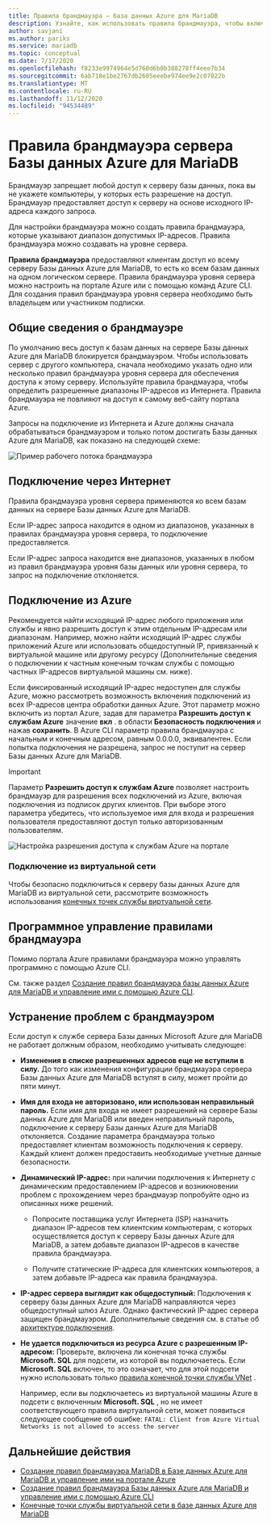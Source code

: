 ```yaml
---
title: Правила брандмауэра — база данных Azure для MariaDB
description: Узнайте, как использовать правила брандмауэра, чтобы включить подключения к серверу базы данных Azure для MariaDB.
author: savjani
ms.author: pariks
ms.service: mariadb
ms.topic: conceptual
ms.date: 7/17/2020
ms.openlocfilehash: f8233e9974964e5d760d6b0b388278ff4eee7b34
ms.sourcegitcommit: 6ab718e1be2767db2605eeebe974ee9e2c07022b
ms.translationtype: MT
ms.contentlocale: ru-RU
ms.lasthandoff: 11/12/2020
ms.locfileid: "94534489"
---
```

# <a name="azure-database-for-mariadb-server-firewall-rules"></a>Правила брандмауэра сервера Базы данных Azure для MariaDB
Брандмауэр запрещает любой доступ к серверу базы данных, пока вы не укажете компьютеры, у которых есть разрешение на доступ. Брандмауэр предоставляет доступ к серверу на основе исходного IP-адреса каждого запроса.

Для настройки брандмауэра можно создать правила брандмауэра, которые указывают диапазон допустимых IP-адресов. Правила брандмауэра можно создавать на уровне сервера.

**Правила брандмауэра** предоставляют клиентам доступ ко всему серверу Базы данных Azure для MariaDB, то есть ко всем базам данных на одном логическом сервере. Правила брандмауэра уровня сервера можно настроить на портале Azure или с помощью команд Azure CLI. Для создания правил брандмауэра уровня сервера необходимо быть владельцем или участником подписки.

## <a name="firewall-overview"></a>Общие сведения о брандмауэре
По умолчанию весь доступ к базам данных на сервере Базы данных Azure для MariaDB блокируется брандмауэром. Чтобы использовать сервер с другого компьютера, сначала необходимо указать одно или несколько правил брандмауэра уровня сервера для обеспечения доступа к этому серверу. Используйте правила брандмауэра, чтобы определить разрешенные диапазоны IP-адресов из Интернета. Правила брандмауэра не повлияют на доступ к самому веб-сайту портала Azure.

Запросы на подключение из Интернета и Azure должны сначала обрабатываться брандмауэром и только потом достигать Базы данных Azure для MariaDB, как показано на следующей схеме:

![Пример рабочего потока брандмауэра](./media/concepts-firewall-rules/1-firewall-concept.png)

## <a name="connecting-from-the-internet"></a>Подключение через Интернет
Правила брандмауэра уровня сервера применяются ко всем базам данных на сервере Базы данных Azure для MariaDB.

Если IP-адрес запроса находится в одном из диапазонов, указанных в правилах брандмауэра уровня сервера, то подключение предоставляется.

Если IP-адрес запроса находится вне диапазонов, указанных в любом из правил брандмауэра уровня базы данных или уровня сервера, то запрос на подключение отклоняется.

## <a name="connecting-from-azure"></a>Подключение из Azure
Рекомендуется найти исходящий IP-адрес любого приложения или службы и явно разрешить доступ к этим отдельным IP-адресам или диапазонам. Например, можно найти исходящий IP-адрес службы приложений Azure или использовать общедоступный IP, привязанный к виртуальной машине или другому ресурсу (Дополнительные сведения о подключении к частным конечным точкам службы с помощью частных IP-адресов виртуальной машины см. ниже). 

Если фиксированный исходящий IP-адрес недоступен для службы Azure, можно рассмотреть возможность включения подключений из всех IP-адресов центра обработки данных Azure. Этот параметр можно включить из портал Azure, задав для параметра **Разрешить доступ к службам Azure** значение **вкл** . в области **Безопасность подключения** и нажав **сохранить**. В Azure CLI параметр правила брандмауэра с начальным и конечным адресом, равным 0.0.0.0, эквивалентен. Если попытка подключения не разрешена, запрос не поступит на сервер Базы данных Azure для MariaDB.

> [!IMPORTANT]
> Параметр **Разрешить доступ к службам Azure** позволяет настроить брандмауэр для разрешения всех подключений из Azure, включая подключения из подписок других клиентов. При выборе этого параметра убедитесь, что используемое имя для входа и разрешения пользователя предоставляют доступ только авторизованным пользователям.
> 

![Настройка разрешения доступа к службам Azure на портале](./media/concepts-firewall-rules/allow-azure-services.png)

### <a name="connecting-from-a-vnet"></a>Подключение из виртуальной сети
Чтобы безопасно подключиться к серверу базы данных Azure для MariaDB из виртуальной сети, рассмотрите возможность использования [конечных точек службы виртуальной сети](./concepts-data-access-security-vnet.md). 

## <a name="programmatically-managing-firewall-rules"></a>Программное управление правилами брандмауэра
Помимо портала Azure правилами брандмауэра можно управлять программно с помощью Azure CLI. 

См. также раздел [Создание правил брандмауэра базы данных Azure для MariaDB и управление ими с помощью Azure CLI](./howto-manage-firewall-cli.md).

## <a name="troubleshooting-firewall-issues"></a>Устранение проблем с брандмауэром
Если доступ к службе сервера Базы данных Microsoft Azure для MariaDB не работает должным образом, необходимо учитывать следующее:

* **Изменения в списке разрешенных адресов еще не вступили в силу.** До того как изменения конфигурации брандмауэра сервера Базы данных Azure для MariaDB вступят в силу, может пройти до пяти минут.

* **Имя для входа не авторизовано, или использован неправильный пароль.** Если имя для входа не имеет разрешений на сервере Базы данных Azure для MariaDB или введен неправильный пароль, подключение к серверу Базы данных Azure для MariaDB отклоняется. Создание параметра брандмауэра только предоставляет клиентам возможность подключения к серверу. Каждый клиент должен предоставить необходимые учетные данные безопасности.

* **Динамический IP-адрес:** при наличии подключения к Интернету с динамическим предоставлением IP-адресов и возникновении проблем с прохождением через брандмауэр попробуйте одно из описанных ниже решений.

   * Попросите поставщика услуг Интернета (ISP) назначить диапазон IP-адресов тем клиентским компьютерам, с которых осуществляется доступ к серверу Базы данных Azure для MariaDB, а затем добавьте диапазон IP-адресов в качестве правила брандмауэра.

   * Получите статические IP-адреса для клиентских компьютеров, а затем добавьте IP-адреса как правила брандмауэра.

* **IP-адрес сервера выглядит как общедоступный:** Подключения к серверу базы данных Azure для MariaDB направляются через общедоступный шлюз Azure. Однако фактический IP-адрес сервера защищен брандмауэром. Дополнительные сведения см. в статье об [архитектуре подключения](concepts-connectivity-architecture.md). 

* **Не удается подключиться из ресурса Azure с разрешенным IP-адресом:** Проверьте, включена ли конечная точка службы **Microsoft. SQL** для подсети, из которой вы подключаетесь. Если **Microsoft. SQL** включен, то это означает, что для этой подсети нужно использовать только [правила конечной точки службы VNet](concepts-data-access-security-vnet.md) .

   Например, если вы подключаетесь из виртуальной машины Azure в подсети с включенным **Microsoft. SQL** , но не имеет соответствующего правила виртуальной сети, может появиться следующее сообщение об ошибке:  `FATAL: Client from Azure Virtual Networks is not allowed to access the server`


## <a name="next-steps"></a>Дальнейшие действия
- [Создание правил брандмауэра MariaDB в Базе данных Azure для MariaDB и управление ими на портале Azure](./howto-manage-firewall-portal.md)
- [Создание правил брандмауэра Базы данных Azure для MariaDB и управление ими с помощью Azure CLI](./howto-manage-firewall-cli.md)
- [Конечные точки службы виртуальной сети в базе данных Azure для MariaDB](./concepts-data-access-security-vnet.md)
